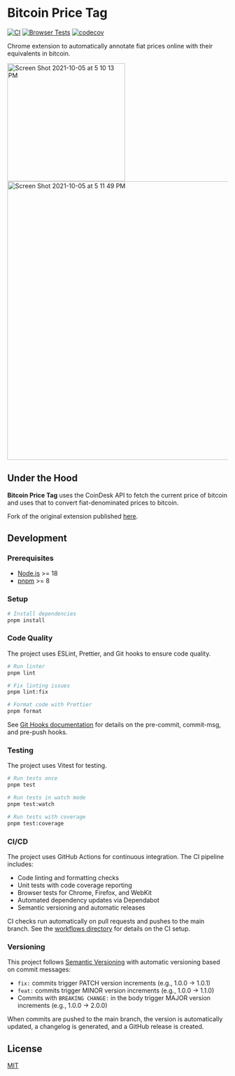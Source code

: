 # Bitcoin Price Tag

[![CI](https://github.com/username/bitcoin-price-tag/actions/workflows/ci.yml/badge.svg)](https://github.com/username/bitcoin-price-tag/actions/workflows/ci.yml)
[![Browser Tests](https://github.com/username/bitcoin-price-tag/actions/workflows/browser-tests.yml/badge.svg)](https://github.com/username/bitcoin-price-tag/actions/workflows/browser-tests.yml)
[![codecov](https://codecov.io/gh/username/bitcoin-price-tag/branch/master/graph/badge.svg)](https://codecov.io/gh/username/bitcoin-price-tag)

Chrome extension to automatically annotate fiat prices online with their equivalents in bitcoin.

<img width="269" alt="Screen Shot 2021-10-05 at 5 10 13 PM" src="https://user-images.githubusercontent.com/3598502/138306555-d368d939-02a6-4365-8036-22e7e305fcde.png">
<img width="635" alt="Screen Shot 2021-10-05 at 5 11 49 PM" src="https://user-images.githubusercontent.com/3598502/138306557-dee94fba-1982-44a6-b208-4c8cd0490f0b.png">

## Under the Hood

**Bitcoin Price Tag** uses the CoinDesk API to fetch the current price of bitcoin and uses that to convert fiat-denominated prices to bitcoin.

Fork of the original extension published [here](https://chrome.google.com/webstore/detail/bitcoin-price-tag/phjlopbkegpphenpgimnlckfmjfanceh).

## Development

### Prerequisites

- [Node.js](https://nodejs.org/) >= 18
- [pnpm](https://pnpm.io/) >= 8

### Setup

```bash
# Install dependencies
pnpm install
```

### Code Quality

The project uses ESLint, Prettier, and Git hooks to ensure code quality.

```bash
# Run linter
pnpm lint

# Fix linting issues
pnpm lint:fix

# Format code with Prettier
pnpm format
```

See [Git Hooks documentation](docs/GIT-HOOKS.md) for details on the pre-commit, commit-msg, and pre-push hooks.

### Testing

The project uses Vitest for testing.

```bash
# Run tests once
pnpm test

# Run tests in watch mode
pnpm test:watch

# Run tests with coverage
pnpm test:coverage
```

### CI/CD

The project uses GitHub Actions for continuous integration. The CI pipeline includes:

- Code linting and formatting checks
- Unit tests with code coverage reporting
- Browser tests for Chrome, Firefox, and WebKit
- Automated dependency updates via Dependabot
- Semantic versioning and automatic releases

CI checks run automatically on pull requests and pushes to the main branch. See the [workflows directory](.github/workflows) for details on the CI setup.

### Versioning

This project follows [Semantic Versioning](https://semver.org/) with automatic versioning based on commit messages:

- `fix:` commits trigger PATCH version increments (e.g., 1.0.0 → 1.0.1)
- `feat:` commits trigger MINOR version increments (e.g., 1.0.0 → 1.1.0)
- Commits with `BREAKING CHANGE:` in the body trigger MAJOR version increments (e.g., 1.0.0 → 2.0.0)

When commits are pushed to the main branch, the version is automatically updated, a changelog is generated, and a GitHub release is created.

## License

[MIT](https://opensource.org/licenses/MIT)
